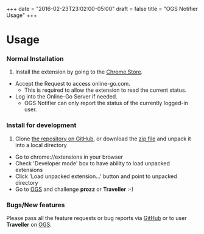 +++
date = "2016-02-23T23:02:00-05:00"
draft = false
title = "OGS Notifier Usage"
+++

Usage
=====

### Normal Installation
1. Install the extension by going to the [Chrome Store](https://chrome.google.com/webstore/detail/ogs-notifier/fcoiihedkoepncejhcojgooljcflgpki).
* Accept the Request to access online-go.com.
  * This is required to allow the extension to read the current status.
* Log into the Online-Go Server if needed.
  * OGS Notifier can only report the status of the currently logged-in user.

### Install for development
1. Clone [the repository on GitHub](https://github.com/traveller42/ogs-notifier),
or download the [zip file](https://github.com/traveller42/ogs-notifier/archive/master.zip) and unpack it into a local directory
* Go to chrome://extensions in your browser
* Check 'Developer mode' box to have ability to load unpacked extensions
* Click 'Load unpacked extension...' button and point to unpacked directory
* Go to [OGS](https://online-go.com) and challenge **prozz** or **Traveller** :-)

### Bugs/New features
Please pass all the feature requests or bug reports via [GitHub](https://github.com/traveller42/ogs-notifier/issues) or to user **Traveller** on [OGS](https://online-go.com).
